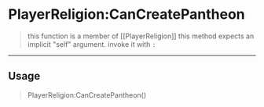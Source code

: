 # PlayerReligion:CanCreatePantheon
> this function is a member of [[PlayerReligion]]
> this method expects an implicit "self" argument. invoke it with `:`
-----
## Usage
> PlayerReligion:CanCreatePantheon()
